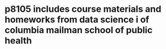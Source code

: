 # p8105 includes course materials and homeworks from data science i of columbia mailman school of public health
